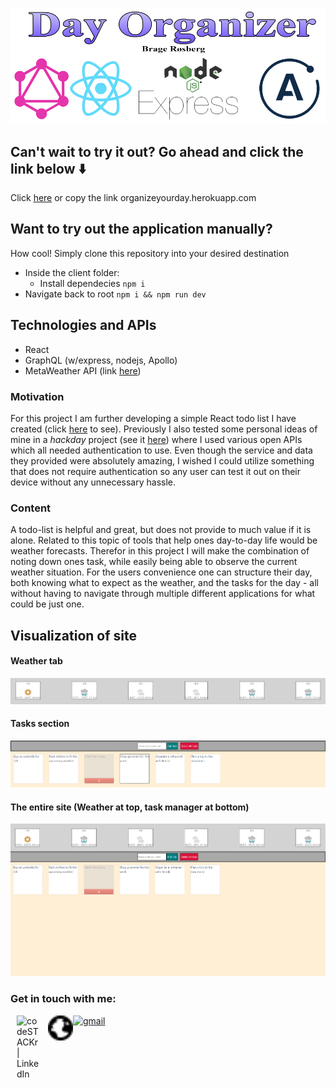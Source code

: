 ![DayOrganizer](illustrations/dayorganizer.png)
## Can't wait to try it out? Go ahead and click the link below ⬇️
Click [here](https://organizeyourday.herokuapp.com/) or copy the link organizeyourday.herokuapp.com

## Want to try out the application manually?
How cool! Simply clone this repository into your desired destination
* Inside the client folder: 
  * Install dependecies ```npm i```
* Navigate back to root ```npm i && npm run dev```

## Technologies and APIs
* React
* GraphQL (w/express, nodejs, Apollo)
* MetaWeather API (link [here](https://www.metaweather.com/api/))
 
### Motivation
For this project I am further developing a simple React todo list I have created (click [here](https://github.com/bragerosberg/ReactTodo) to see). Previously I also tested some personal ideas of mine in a *hackday* project (see it [here](https://github.com/bragerosberg/Hackday)) where I used various open APIs which all needed authentication to use. Even though the service and data they provided were absolutely amazing, I wished I could utilize something that does not require authentication so any user can test it out on their device without any unnecessary hassle. 

### Content
A todo-list is helpful and great, but does not provide to much value if it is alone. Related to this topic of tools that help ones day-to-day life would be weather forecasts. Therefor in this project I will make the combination of noting down ones task, while easily being able to observe the current weather situation. For the users convenience one can structure their day, both knowing what to expect as the weather, and the tasks for the day - all without having to navigate through multiple different applications for what could be just one. 

## Visualization of site
#### Weather tab
![DayOrganizer](illustrations/weather.png)
#### Tasks section
![DayOrganizer](illustrations/tasks.png)
#### The entire site (Weather at top, task manager at bottom)
![DayOrganizer](illustrations/screenshotOfSite.png)

### Get in touch with me:
[<img align="left" style="margin-left: 10px;" alt="codeSTACKr | LinkedIn" width="40px" src="https://cdn.jsdelivr.net/npm/simple-icons@v3/icons/linkedin.svg" />][linkedin]
[<img align="left" style="margin-left: 10px;" alt="codeSTACKr.com" width="40px" src="https://raw.githubusercontent.com/iconic/open-iconic/master/svg/globe.svg" />][website]
<a href="mailto:bragecontact@gmail.com"><img width="40px" className="homepage__contact" alt="gmail" src="https://i.imgur.com/mo4E0Fb.png"/></a>


 [linkedin]: https://www.linkedin.com/in/brage-rosberg/
 [website]: https://www.bragerosberg.com


